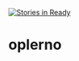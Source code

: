 [![Stories in Ready](https://badge.waffle.io/webhat/oplerno.png?label=ready)](https://waffle.io/webhat/oplerno)

oplerno
=======
